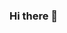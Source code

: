 ### Hi there 👋

<!--


- 🔭 I’m currently working on **building my own company** :)(: 
- 🌱 I’m currently (trying to) learn **everything about AI** :)
- 👯 I’m looking to collaborate on **anything about AI projects**
- 🤔 I’m looking for help with ** anything about Speech Recognition specialized problems ! :) ** 
- 💬 Ask me about **everything ! If I also did not know the answer(s), we can learn together (: **
- 📫 How to reach me: ** https://www.linkedin.com/in/selinozenc/ **
- ⚡ Fun fact: ** Almost everyone who I work with (including my students) says that I'm too social for an engineer ! :)) ** 

-->
